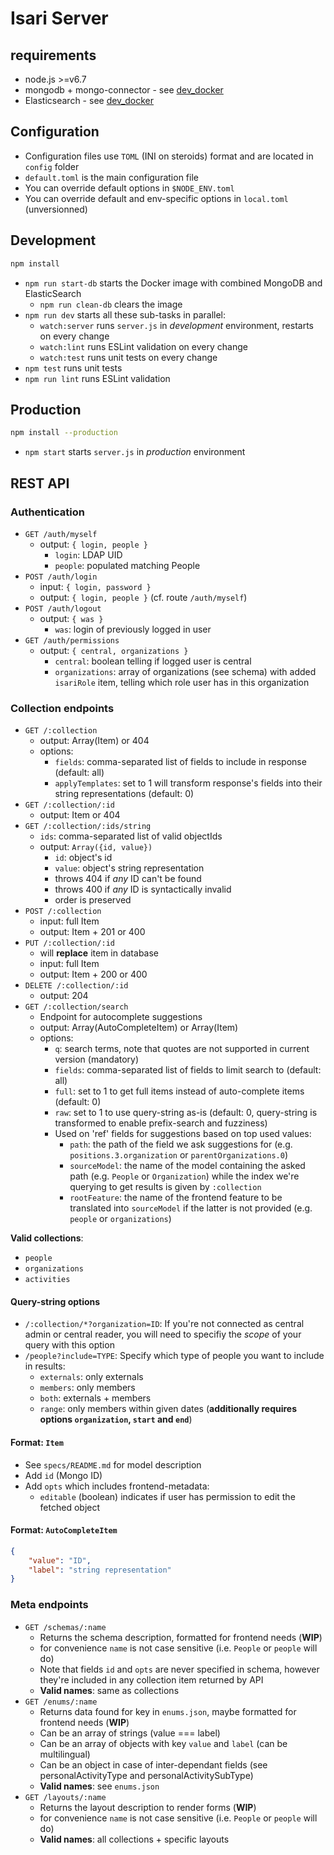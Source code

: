 # Isari Server

## requirements

* node.js >=v6.7
* mongodb + mongo-connector - see [dev_docker](./dev_docker)
* Elasticsearch - see [dev_docker](./dev_docker)

## Configuration

* Configuration files use `TOML` (INI on steroids) format and are located in `config` folder
* `default.toml` is the main configuration file
* You can override default options in `$NODE_ENV.toml`
* You can override default and env-specific options in `local.toml` (unversionned)

## Development

```sh
npm install
```

* `npm run start-db` starts the Docker image with combined MongoDB and ElasticSearch
	* `npm run clean-db` clears the image
* `npm run dev` starts all these sub-tasks in parallel:
	* `watch:server` runs `server.js` in *development* environment, restarts on every change
	* `watch:lint` runs ESLint validation on every change
	* `watch:test` runs unit tests on every change
* `npm test` runs unit tests
* `npm run lint` runs ESLint validation

## Production

```sh
npm install --production
```

* `npm start` starts `server.js` in *production* environment

## REST API

### Authentication

* `GET /auth/myself`
	* output: `{ login, people }`
		* `login`: LDAP UID
		* `people`: populated matching People
* `POST /auth/login`
	* input: `{ login, password }`
	* output: `{ login, people }` (cf. route `/auth/myself`)
* `POST /auth/logout`
	* output: `{ was }`
		* `was`: login of previously logged in user
* `GET /auth/permissions`
	* output: `{ central, organizations }`
		* `central`: boolean telling if logged user is central
		* `organizations`: array of organizations (see schema) with added `isariRole` item, telling which role user has in this organization

### Collection endpoints

* `GET /:collection`
	* output: Array(Item) or 404
	* options:
		* `fields`: comma-separated list of fields to include in response (default: all)
		* `applyTemplates`: set to 1 will transform response's fields into their string representations (default: 0)
* `GET /:collection/:id`
	* output: Item or 404
* `GET /:collection/:ids/string`
	* `ids`: comma-separated list of valid objectIds
	* output: `Array({id, value})`
		* `id`: object's id
		* `value`: object's string representation
		* throws 404 if *any* ID can't be found
		* throws 400 if *any* ID is syntactically invalid
		* order is preserved
* `POST /:collection`
	* input: full Item
	* output: Item + 201 or 400
* `PUT /:collection/:id`
	* will **replace** item in database
	* input: full Item
	* output: Item + 200 or 400
* `DELETE /:collection/:id`
	* output: 204
* `GET /:collection/search`
	* Endpoint for autocomplete suggestions
	* output: Array(AutoCompleteItem) or Array(Item)
	* options:
		* `q`: search terms, note that quotes are not supported in current version (mandatory)
		* `fields`: comma-separated list of fields to limit search to (default: all)
		* `full`: set to 1 to get full items instead of auto-complete items (default: 0)
		* `raw`: set to 1 to use query-string as-is (default: 0, query-string is transformed to enable prefix-search and fuzziness)
		* Used on 'ref' fields for suggestions based on top used values:
			* `path`: the path of the field we ask suggestions for (e.g. `positions.3.organization` or `parentOrganizations.0`)
			* `sourceModel`: the name of the model containing the asked path (e.g. `People` or `Organization`) while the index we're querying to get results is given by `:collection`
			* `rootFeature`: the name of the frontend feature to be translated into `sourceModel` if the latter is not provided (e.g. `people` or `organizations`)

**Valid collections**:

* `people`
* `organizations`
* `activities`

#### Query-string options

* `/:collection/*?organization=ID`: If you're not connected as central admin or central reader, you will need to specifiy the *scope* of your query with this option
* `/people?include=TYPE`: Specify which type of people you want to include in results:
  * `externals`: only externals
  * `members`: only members
  * `both`: externals + members
  * `range`: only members within given dates (**additionally requires options `organization`, `start` and `end`**)

#### Format: `Item`

* See `specs/README.md` for model description
* Add `id` (Mongo ID)
* Add `opts` which includes frontend-metadata:
	* `editable` (boolean) indicates if user has permission to edit the fetched object

#### Format: `AutoCompleteItem`

```json
{
	"value": "ID",
	"label": "string representation"
}
```

### Meta endpoints

* `GET /schemas/:name`
	* Returns the schema description, formatted for frontend needs (**WIP**)
	* for convenience `name` is not case sensitive (i.e. `People` or `people` will do)
	* Note that fields `id` and `opts` are never specified in schema, however they're included in any collection item returned by API
	* **Valid names**: same as collections
* `GET /enums/:name`
	* Returns data found for key in `enums.json`, maybe formatted for frontend needs (**WIP**)
	* Can be an array of strings (value === label)
	* Can be an array of objects with key `value` and `label` (can be multilingual)
	* Can be an object in case of inter-dependant fields (see personalActivityType and personalActivitySubType)
	* **Valid names**: see `enums.json`
* `GET /layouts/:name`
	* Returns the layout description to render forms (**WIP**)
	* for convenience `name` is not case sensitive (i.e. `People` or `people` will do)
	* **Valid names**: all collections + specific layouts

